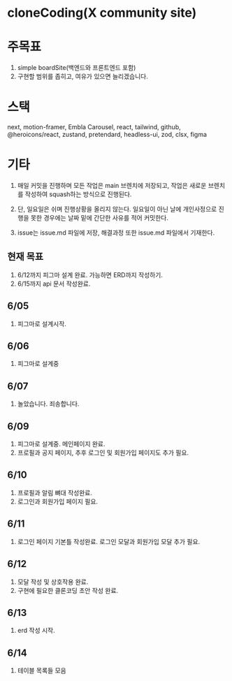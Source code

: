# cloneCoding(X community site)

# 주목표

1. simple boardSite(백엔드와 프론트엔드 포함)
2. 구현할 범위를 좁히고, 여유가 있으면 늘리겠습니다.

# 스택

next, motion-framer, Embla Carousel, react, tailwind, github, @heroicons/react, zustand, pretendard, headless-ui, zod, clsx, figma

# 기타

1. 매일 커밋을 진행하며 모든 작업은 main 브렌치에 저장되고, 작업은 새로운 브렌치를 작성하여 squash하는 방식으로 진행된다.

2. 단, 일요일은 쉬며 진행상황을 올리지 않는다. 일요일이 아닌 날에 개인사정으로 진행을 못한 경우에는 날짜 밑에 간단한 사유를 적어 커밋한다.

3. issue는 issue.md 파일에 저장, 해결과정 또한 issue.md 파일에서 기재한다.

## 현재 목표

1. 6/12까지 피그마 설계 완료. 가능하면 ERD까지 작성하기.
2. 6/15까지 api 문서 작성완료.

## 6/05

1. 피그마로 설계시작.

## 6/06

1. 피그마로 설계중

## 6/07

1. 놀았습니다. 죄송합니다.

## 6/09

1. 피그마로 설계중. 메인페이지 완료.
2. 프로필과 공지 페이지, 추후 로그인 및 회원가입 페이지도 추가 필요.

## 6/10

1. 프로필과 알림 뼈대 작성완료.
2. 로그인과 회원가입 페이지 필요.

## 6/11

1. 로그인 페이지 기본틀 작성완료. 로그인 모달과 회원가입 모달 추가 필요.

## 6/12

1. 모달 작성 및 상호작용 완료.
2. 구현에 필요한 클론코딩 초안 작성 완료.

## 6/13

1. erd 작성 시작.

## 6/14

1. 테이블 목록들 모음
